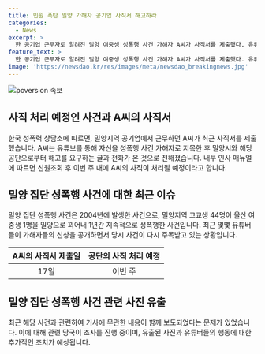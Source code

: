 ```yaml
---
title: 민원 폭탄 밀양 가해자 공기업 사직서 해고하라
categories:
  - News
excerpt: >
  한 공기업 근무자로 알려진 밀양 여중생 성폭행 사건 가해자 A씨가 사직서를 제출했다. 유튜브 영상으로 신원이 공개되면서 밀양시와 시설관리공단에 해고를 요구하는 글과 전화가 쏟아지자 A씨는 사직서를 제출했다. 공단은 신원을 확인한 뒤 이번 주 사직을 결정할 예정이다. A씨는 2017년 공단 공개채용을 통해 입사했으며, 밀양 지역의 고교생 44명이 1명의 여중생을 1년간 성폭행한 사건과 연결된 인물로 알려졌다. 최근 유튜버들의 공개로 사건이 다시 주목받고 있다.
feature_text: >
  한 공기업 근무자로 알려진 밀양 여중생 성폭행 사건 가해자 A씨가 사직서를 제출했다. 유튜브 영상으로 신원이 공개되면서 밀양시와 시설관리공단에 해고를 요구하는 글과 전화가 쏟아지자 A씨는 사직서를 제출했다. 공단은 신원을 확인한 뒤 이번 주 사직을 결정할 예정이다. A씨는 2017년 공단 공개채용을 통해 입사했으며, 밀양 지역의 고교생 44명이 1명의 여중생을 1년간 성폭행한 사건과 연결된 인물로 알려졌다. 최근 유튜버들의 공개로 사건이 다시 주목받고 있다.
image: 'https://newsdao.kr/res/images/meta/newsdao_breakingnews.jpg'
---
```


<p><img src="https://newsdao.kr/res/images/meta/newsdao_breakingnews.jpg" alt="pcversion 속보" /></p>

<h2 data-ke-size="size26">사직 처리 예정인 사건과 A씨의 사직서</h2>

<p data-ke-size="size16">한국 성폭력 상담소에 따르면, 밀양지역 공기업에서 근무하던 A씨가 최근 사직서를 제출했습니다. A씨는 유튜브를 통해 자신을 성폭행 사건 가해자로 지목한 후 밀양시와 해당 공단으로부터 해고를 요구하는 글과 전화가 온 것으로 전해졌습니다. 내부 인사 매뉴얼에 따르면 신원조회 후 이번 주 내에 A씨의 사직이 처리될 예정이라고 합니다.</p>

<h2 data-ke-size="size26">밀양 집단 성폭행 사건에 대한 최근 이슈</h2>

<p data-ke-size="size16">밀양 집단 성폭행 사건은 2004년에 발생한 사건으로, 밀양지역 고교생 44명이 울산 여중생 1명을 밀양으로 꾀어내 1년간 지속적으로 성폭행한 사건입니다. 최근 몇몇 유튜버들이 가해자들의 신상을 공개하면서 당시 사건이 다시 주목받고 있는 상황입니다.</p>

<table>
    <thead>
        <tr>
            <th style="text-align: center;">A씨의 사직서 제출일</th>
            <th style="text-align: center;">공단의 사직 처리 예정</th>
        </tr>
    </thead>
    <tbody>
        <tr>
            <td style="text-align: center;">17일</td>
            <td style="text-align: center;">이번 주</td>
        </tr>
    </tbody>
</table>

<h2 data-ke-size="size26">밀양 집단 성폭행 사건 관련 사진 유출</h2>

<p data-ke-size="size16">최근 해당 사건과 관련하여 기사에 무관한 내용이 함께 보도되었다는 문제가 있었습니다. 이에 대해 관련 당국이 조사를 진행 중이며, 유출된 사진과 유튜버들의 행동에 대한 추가적인 조치가 예상됩니다.</p>

